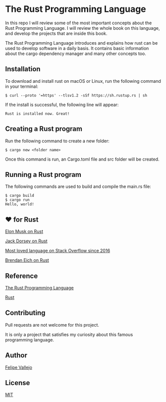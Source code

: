 # The Rust Programming Language
In this repo I will review some of the most important concepts about the Rust Programming Language. I will review the whole book on this language, and develop the projects that are inside this book.

The Rust Programming Language introduces and explains how rust can be used to develop software in a daily basis. It contains basic information about the cargo dependency manager and many other concepts too.

## Installation
To download and install rust on macOS or Linux, run the following command in your terminal:
```zh
$ curl --proto '=https' --tlsv1.2 -sSf https://sh.rustup.rs | sh
```
If the install is successful, the following line will appear:
```zh
Rust is installed now. Great!
```

## Creating a Rust program
Run the following command to create a new folder:
```zh
$ cargo new <folder name>
```
Once this command is run, an Cargo.toml file and src folder will be created.

## Running a Rust program
The following commands are used to build and compile the main.rs file:
```zh
$ cargo build
$ cargo run
Hello, world!
``` 
## ❤️ for Rust
[Elon Musk on Rust](https://twitter.com/elonmusk/status/1496293976692899843)

[Jack Dorsey on Rust](https://twitter.com/jack/status/1474263588651126788)

[Most loved language on Stack Overflow since 2016](https://insights.stackoverflow.com/survey/2021#section-most-loved-dreaded-and-wanted-programming-scripting-and-markup-languages)

[Brendan Eich on Rust](https://twitter.com/brendaneich/status/743698670701293568)
## Reference
[The Rust Programming Language](https://doc.rust-lang.org/book/title-page.html)

[Rust](https://www.rust-lang.org/)

## Contributing
Pull requests are not welcome for this project. 

It is only a project that satisfies my curiosity about this famous programming language.

## Author
[Felipe Vallejo](https://www.linkedin.com/in/felipe-vallejo-200188/)

## License
[MIT](https://choosealicense.com/licenses/mit/)
